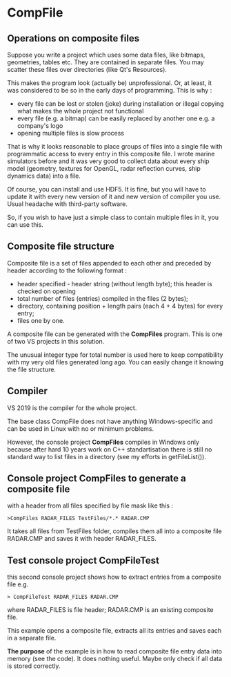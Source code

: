 # CompFile

  Operations on composite files
  -----------------------------

  Suppose you write a project which uses some data files, like bitmaps, 
geometries, tables etc. They are contained in separate files. You may scatter these files
over directories (like Qt's Resources).

  This makes the program look (actually be) unprofessional. Or, at least, it was 
considered to be so in the early days of programming. This is why :

  - every file can be lost or stolen (joke) during installation or illegal copying 
what makes the whole project not functional
  - every file (e.g. a bitmap) can be easily replaced by another one e.g. a company's logo
  - opening multiple files is slow process

  That is why it looks reasonable to place groups of files into a single file with
programmatic access to every entry in this composite file. I wrote marine simulators
before and it was very good to collect data about every ship model (geometry, textures for OpenGL,
radar reflection curves, ship dynamics data) into a file.

  Of course, you can install and use HDF5. It is fine, but you will have
to update it with every new version of it and new version of compiler you use.
Usual headache with third-party software.

  So, if you wish to have just a simple class to contain multiple files in it, 
you can use this.

  Composite file structure
  ------------------------
  
  Composite file is a set of files appended to each other and preceded
by header according to the following format :

  - header specified - header string (without length byte); this header is 
checked on opening
  - total number of files (entries) compiled in the files (2 bytes);
  - directory, containing position + length pairs (each 4 + 4 bytes) for every entry;
  - files one by one.

  A composite file can be generated with the <B>CompFiles</B> program. This is one
of two VS projects in this solution.

  The unusual integer type for total number is used here to keep compatibility 
with my very old files generated long ago. You can easily change it knowing the
file structure.

  Compiler
  --------
  VS 2019 is the compiler for the whole project.

  The base class CompFile does not have anything Windows-specific and can be
used in Linux with no or minimum problems. 

  However, the console project <B>CompFiles</B> compiles in Windows only because after hard 10 years work 
on C++ standartisation there is still no standard way to list files in a 
directory (see my efforts in getFileList()).

  Console project CompFiles to generate a composite file
  ------------------------------------------------------
with a header from all files specified by file mask like this :

    >CompFiles RADAR_FILES TestFiles/*.* RADAR.CMP

  It takes all files from TestFiles folder, compiles them all into a
composite file RADAR.CMP and saves it with header RADAR_FILES.

  Test console project CompFileTest
  ---------------------------------

this second console project shows how to extract entries from a composite file e.g.

    > CompFileTest RADAR_FILES RADAR.CMP

where RADAR_FILES is file header; RADAR.CMP is an existing composite file.

  This example opens a composite file, extracts all its entries and saves 
each in a separate file.

  <B>The purpose</B> of the example is in how to read composite file 
entry data into memory (see the code). It does nothing useful. Maybe only check if all data is stored correctly.
